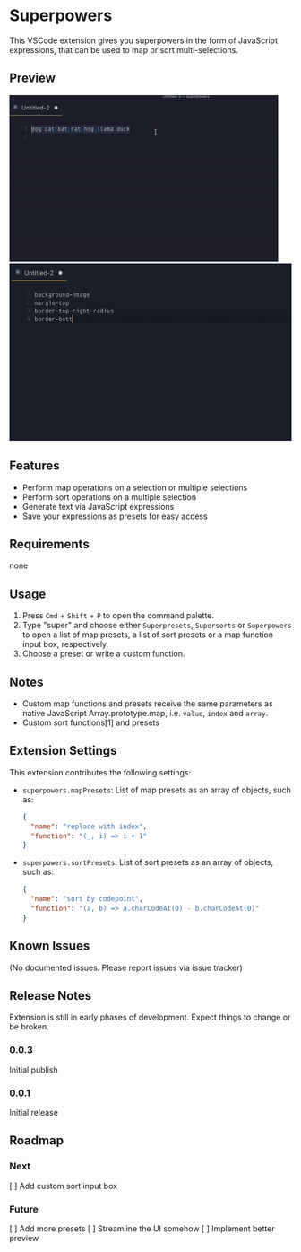 # Superpowers

This VSCode extension gives you superpowers in the form of JavaScript expressions, that can be used to map or sort multi-selections.

## Preview

![Superpowers](screenshots/superpowers.gif)
![Superpresets](screenshots/superpresets.gif)

## Features

- Perform map operations on a selection or multiple selections
- Perform sort operations on a multiple selection
- Generate text via JavaScript expressions
- Save your expressions as presets for easy access


## Requirements

none

## Usage

1. Press `Cmd` + `Shift` + `P` to open the command palette.
1. Type "super" and choose either `Superpresets`, `Supersorts` or `Superpowers` to open a list of map presets, a list of sort presets or a map function input box, respectively.
1. Choose a preset or write a custom function.

## Notes

- Custom map functions and presets receive the same parameters as native JavaScript Array.prototype.map, i.e. `value`, `index` and `array`.
- Custom sort functions[1] and presets

## Extension Settings

This extension contributes the following settings:

* `superpowers.mapPresets`: List of map presets as an array of objects, such as:
  ```json
  {
    "name": "replace with index",
    "function": "(_, i) => i + 1"
  }
  ```
* `superpowers.sortPresets`: List of sort presets as an array of objects, such as:
  ```json
  {
    "name": "sort by codepoint",
    "function": "(a, b) => a.charCodeAt(0) - b.charCodeAt(0)"
  }
  ```

## Known Issues

(No documented issues. Please report issues via issue tracker)

## Release Notes

Extension is still in early phases of development. Expect things to change or be broken.

### 0.0.3

Initial publish

### 0.0.1

Initial release


## Roadmap

### Next

  [ ] Add custom sort input box

### Future

  [ ] Add more presets
  [ ] Streamline the UI somehow
  [ ] Implement better preview
